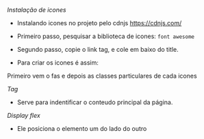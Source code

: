 *Instalação de icones*
- Instalando icones no projeto pelo cdnjs
https://cdnjs.com/

- Primeiro passo, pesquisar a biblioteca de icones: `font awesome`
- Segundo passo, copie o link tag, e cole em baixo do title.
- Para criar os icones é assim:

Primeiro vem o fas e depois as classes particulares de cada icones

<i class="fas fa-shield-alt"></i>

*Tag <main>*
- Serve para indentificar o conteudo principal da página.

*Display flex*
- Ele posiciona o elemento um do lado do outro
